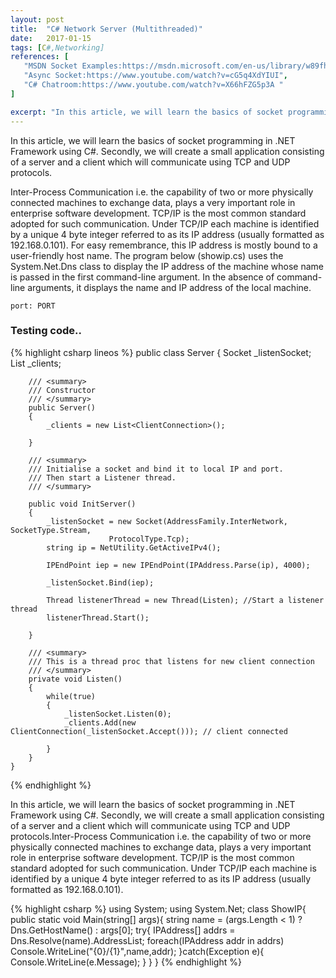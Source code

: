 ```yaml
---
layout: post
title:  "C# Network Server (Multithreaded)"
date:   2017-01-15
tags: [C#,Networking]
references: [
   "MSDN Socket Examples:https://msdn.microsoft.com/en-us/library/w89fhyex(v=vs.110).aspx",
   "Async Socket:https://www.youtube.com/watch?v=cG5q4XdYIUI",
   "C# Chatroom:https://www.youtube.com/watch?v=X66hFZG5p3A "
]

excerpt: "In this article, we will learn the basics of socket programming in .NET Framework using C#. Secondly, we will create a small application consisting of a server and a client which will communicate using TCP and UDP protocols.Inter-Process Communication i.e. the capability of two or more physically connected machines to exchange data, plays a very important role in enterprise software development."
---
```


In this article, we will learn the basics of socket programming in .NET Framework using C#. Secondly, we will create a small application consisting of a server and a client which will communicate using TCP and UDP protocols.

Inter-Process Communication i.e. the capability of two or more physically connected machines to exchange data, plays a very important role in enterprise software development. TCP/IP is the most common standard adopted for such communication. Under TCP/IP each machine is identified by a unique 4 byte integer referred to as its IP address (usually formatted as 192.168.0.101). For easy remembrance, this IP address is mostly bound to a user-friendly host name. The program below (showip.cs) uses the System.Net.Dns class to display the IP address of the machine whose name is passed in the first command-line argument. In the absence of command-line arguments, it displays the name and IP address of the local machine.  


~~~~~~
port: PORT
~~~~~~~

### Testing code..

{% highlight csharp lineos %}
public class Server
    {
        Socket _listenSocket;
        List<ClientConnection> _clients;

        /// <summary>
        /// Constructor
        /// </summary>
        public Server()
        {
            _clients = new List<ClientConnection>();

        }

        /// <summary>
        /// Initialise a socket and bind it to local IP and port.
        /// Then start a Listener thread.
        /// </summary>

        public void InitServer()
        {
            _listenSocket = new Socket(AddressFamily.InterNetwork, SocketType.Stream,
                          ProtocolType.Tcp);
            string ip = NetUtility.GetActiveIPv4();

            IPEndPoint iep = new IPEndPoint(IPAddress.Parse(ip), 4000);

            _listenSocket.Bind(iep);

            Thread listenerThread = new Thread(Listen); //Start a listener thread
            listenerThread.Start();
            
        }

        /// <summary>
        /// This is a thread proc that listens for new client connection
        /// </summary>
        private void Listen()
        {
            while(true)
            {
                _listenSocket.Listen(0);
                _clients.Add(new ClientConnection(_listenSocket.Accept())); // client connected

            }
        }
    }
{% endhighlight %}

In this article, we will learn the basics of socket programming in .NET Framework using C#. Secondly, we will create a small application consisting of a server and a client which will communicate using TCP and UDP protocols.Inter-Process Communication i.e. the capability of two or more physically connected machines to exchange data, plays a very important role in enterprise software development. TCP/IP is the most common standard adopted for such communication. Under TCP/IP each machine is identified by a unique 4 byte integer referred to as its IP address (usually formatted as 192.168.0.101).

{% highlight csharp  %}
using System;
using System.Net;
class ShowIP{
    public static void Main(string[] args){
        string name = (args.Length < 1) ? Dns.GetHostName() : args[0];
        try{
            IPAddress[] addrs = Dns.Resolve(name).AddressList;
            foreach(IPAddress addr in addrs) 
                Console.WriteLine("{0}/{1}",name,addr);
        }catch(Exception e){
            Console.WriteLine(e.Message);
        }
    }
}
{% endhighlight %}